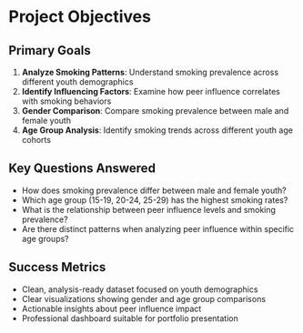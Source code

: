 # Project Objectives

## Primary Goals
1. **Analyze Smoking Patterns**: Understand smoking prevalence across different youth demographics
2. **Identify Influencing Factors**: Examine how peer influence correlates with smoking behaviors
3. **Gender Comparison**: Compare smoking prevalence between male and female youth
4. **Age Group Analysis**: Identify smoking trends across different youth age cohorts

## Key Questions Answered
- How does smoking prevalence differ between male and female youth?
- Which age group (15-19, 20-24, 25-29) has the highest smoking rates?
- What is the relationship between peer influence levels and smoking prevalence?
- Are there distinct patterns when analyzing peer influence within specific age groups?

## Success Metrics
- Clean, analysis-ready dataset focused on youth demographics
- Clear visualizations showing gender and age group comparisons
- Actionable insights about peer influence impact
- Professional dashboard suitable for portfolio presentation
